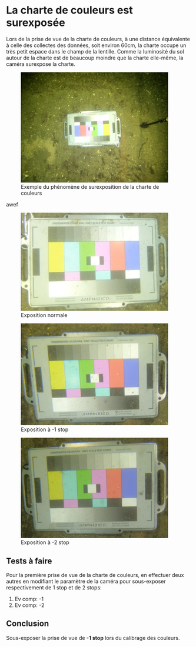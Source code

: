 # La charte de couleurs est surexposée

Lors de la prise de vue de la charte de couleurs, à une distance équivalente à celle des collectes des données, soit environ 60cm, la charte occupe un très petit espace dans le champ de la lentille. Comme la luminosité du sol autour de la charte est de beaucoup moindre que la charte elle-même, la caméra surexpose la charte.

<figure>
    <img src="./assets/GX010140-00081.webp" alt="Exemple du phénomène de surexposition de la charte de couleurs" width="400">
    <figcaption>Exemple du phénomène de surexposition de la charte de couleurs</figcaption>
</figure>

awef

<figure>
    <img src="./assets/charte-couleur.webp" alt="Exposition normale" width="400">
    <figcaption>Exposition normale</figcaption>
</figure>

<figure>
    <img src="./assets/charte-couleur--1-stop.webp" alt="Exposition à -1 stop" width="400">
    <figcaption>Exposition à -1 stop</figcaption>
</figure>

<figure>
    <img src="./assets/charte-couleur--2-stop.webp" alt="Exposition à -2 stop" width="400">
    <figcaption>Exposition à -2 stop</figcaption>
</figure>

## Tests à faire

Pour la première prise de vue de la charte de couleurs, en effectuer deux autres en modifiant le paramètre de la caméra pour sous-exposer respectivement de 1 stop et de 2 stops:

1. Ev comp: -1
2. Ev comp: -2

## Conclusion

Sous-exposer la prise de vue de **-1 stop** lors du calibrage des couleurs.
